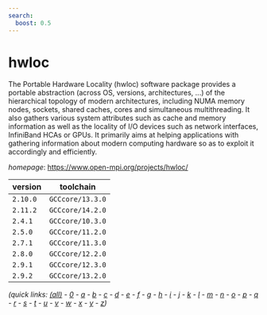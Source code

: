 ```yaml
---
search:
  boost: 0.5
---
```

# hwloc

The Portable Hardware Locality (hwloc) software package provides a portable  abstraction (across OS, versions, architectures, ...) of the hierarchical  topology of modern architectures, including NUMA memory nodes, sockets, shared  caches, cores and simultaneous multithreading. It also gathers various system  attributes such as cache and memory information as well as the locality of I/O  devices such as network interfaces, InfiniBand HCAs or GPUs. It primarily  aims at helping applications with gathering information about modern computing  hardware so as to exploit it accordingly and efficiently.

*homepage*: <https://www.open-mpi.org/projects/hwloc/>

version | toolchain
--------|----------
``2.10.0`` | ``GCCcore/13.3.0``
``2.11.2`` | ``GCCcore/14.2.0``
``2.4.1`` | ``GCCcore/10.3.0``
``2.5.0`` | ``GCCcore/11.2.0``
``2.7.1`` | ``GCCcore/11.3.0``
``2.8.0`` | ``GCCcore/12.2.0``
``2.9.1`` | ``GCCcore/12.3.0``
``2.9.2`` | ``GCCcore/13.2.0``


*(quick links: [(all)](../index.md) - [0](../0/index.md) - [a](../a/index.md) - [b](../b/index.md) - [c](../c/index.md) - [d](../d/index.md) - [e](../e/index.md) - [f](../f/index.md) - [g](../g/index.md) - [h](../h/index.md) - [i](../i/index.md) - [j](../j/index.md) - [k](../k/index.md) - [l](../l/index.md) - [m](../m/index.md) - [n](../n/index.md) - [o](../o/index.md) - [p](../p/index.md) - [q](../q/index.md) - [r](../r/index.md) - [s](../s/index.md) - [t](../t/index.md) - [u](../u/index.md) - [v](../v/index.md) - [w](../w/index.md) - [x](../x/index.md) - [y](../y/index.md) - [z](../z/index.md))*

